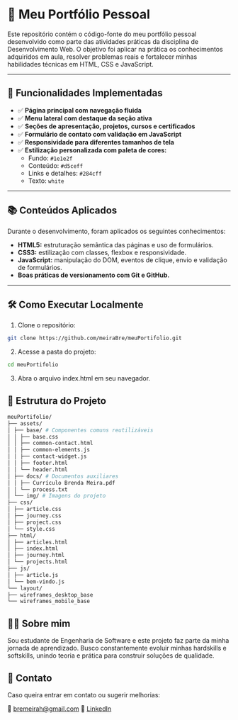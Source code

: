 # 💼 Meu Portfólio Pessoal

Este repositório contém o código-fonte do meu portfólio pessoal desenvolvido como parte das atividades práticas da disciplina de Desenvolvimento Web. O objetivo foi aplicar na prática os conhecimentos adquiridos em aula, resolver problemas reais e fortalecer minhas habilidades técnicas em HTML, CSS e JavaScript.

---

## 📌 Funcionalidades Implementadas

- ✅ **Página principal com navegação fluida**
- ✅ **Menu lateral com destaque da seção ativa**
- ✅ **Seções de apresentação, projetos, cursos e certificados**
- ✅ **Formulário de contato com validação em JavaScript**
- ✅ **Responsividade para diferentes tamanhos de tela**
- ✅ **Estilização personalizada com paleta de cores:**
  - Fundo: `#1e1e2f`
  - Conteúdo: `#d5ceff`
  - Links e detalhes: `#284cff`
  - Texto: `white`

---

## 📚 Conteúdos Aplicados

Durante o desenvolvimento, foram aplicados os seguintes conhecimentos:

- **HTML5:** estruturação semântica das páginas e uso de formulários.
- **CSS3:** estilização com classes, flexbox e responsividade.
- **JavaScript:** manipulação do DOM, eventos de clique, envio e validação de formulários.
- **Boas práticas de versionamento com Git e GitHub.**

---

## 🛠️ Como Executar Localmente

1. Clone o repositório:
```bash
git clone https://github.com/meiraBre/meuPortifolio.git
``` 
2. Acesse a pasta do projeto:
```bash
cd meuPortifolio
```
3. Abra o arquivo index.html em seu navegador.

## 📁 Estrutura do Projeto
```bash
meuPortifolio/
├── assets/
│ ├── base/ # Componentes comuns reutilizáveis
│ │ ├── base.css
│ │ ├── common-contact.html
│ │ ├── common-elements.js
│ │ ├── contact-widget.js
│ │ ├── footer.html
│ │ └── header.html
│ ├── docs/ # Documentos auxiliares
│ │ ├── Currículo Brenda Meira.pdf
│ │ └── process.txt
│ └── img/ # Imagens do projeto
├── css/
│ ├── article.css
│ ├── journey.css
│ ├── project.css
│ └── style.css
├── html/
│ ├── articles.html
│ ├── index.html
│ ├── journey.html
│ └── projects.html
├── js/
│ ├── article.js
│ └── bem-vindo.js
└── layout/
├── wireframes_desktop_base
└── wireframes_mobile_base
``` 
## 👩‍💻 Sobre mim
Sou estudante de Engenharia de Software e este projeto faz parte da minha jornada de aprendizado. Busco constantemente evoluir minhas hardskills e softskills, unindo teoria e prática para construir soluções de qualidade.

## 📩 Contato
Caso queira entrar em contato ou sugerir melhorias:

📧 bremeirah@gmail.com
🔗 [LinkedIn](https://www.linkedin.com/in/meirabrenda540/)

